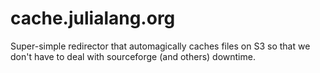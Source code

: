 cache.julialang.org
===================

Super-simple redirector that automagically caches files on S3 so that we don't have to deal with sourceforge (and others) downtime.
